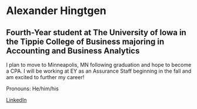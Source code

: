 # Alexander Hingtgen
## Fourth-Year student at The University of Iowa in the Tippie College of Business majoring in Accounting and Business Analytics

I plan to move to Minneapolis, MN following graduation and hope to become a CPA. I will be working at EY as an Assurance Staff beginning in the fall and am excited to further my career!

Pronouns: He/him/his

[LinkedIn](https://www.linkedin.com/in/alexander-hingtgen)
